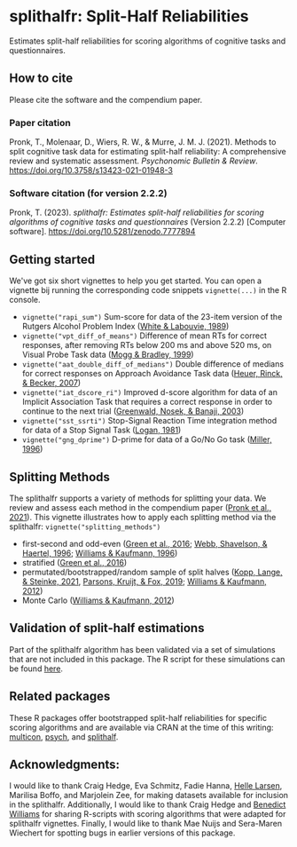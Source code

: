 # splithalfr: Split-Half Reliabilities
Estimates split-half reliabilities for scoring algorithms of cognitive tasks and questionnaires. 

## How to cite
Please cite the software and the compendium paper.

### Paper citation 

Pronk, T., Molenaar, D., Wiers, R. W., & Murre, J. M. J. (2021). Methods to split cognitive task data for estimating split-half reliability: A comprehensive review and systematic assessment. *Psychonomic Bulletin & Review*. https://doi.org/10.3758/s13423-021-01948-3

### Software citation (for version 2.2.2)

Pronk, T. (2023). *splithalfr: Estimates split-half reliabilities for scoring algorithms of cognitive tasks and questionnaires* (Version 2.2.2) [Computer software]. https://doi.org/10.5281/zenodo.7777894

## Getting started
We've got six short vignettes to help you get started. You can open a vignette bij running the corresponding code snippets `vignette(...)` in the R console.

* `vignette("rapi_sum")` Sum-score for data of the 23-item version of the Rutgers Alcohol Problem Index ([White & Labouvie, 1989](https://doi.org/10.15288/jsa.1989.50.30))
* `vignette("vpt_diff_of_means")` Difference of mean RTs for correct responses, after removing RTs below 200 ms and above 520 ms, on Visual Probe Task data ([Mogg & Bradley, 1999](https://doi.org/10.1080/026999399379050))
* `vignette("aat_double_diff_of_medians")` Double difference of medians for correct responses on Approach Avoidance Task data ([Heuer, Rinck, & Becker, 2007](https://doi.org/10.1016/j.brat.2007.08.010))
* `vignette("iat_dscore_ri")` Improved d-score algorithm for data of an Implicit Association Task that requires a correct response in order to continue to the next trial ([Greenwald, Nosek, & Banaji, 2003](https://pubmed.ncbi.nlm.nih.gov/12916565/))
* `vignette("sst_ssrti")` Stop-Signal Reaction Time integration method for data of a Stop Signal Task ([Logan, 1981](http://www.psy.vanderbilt.edu/faculty/logan/Logan(1981).pdf))
* `vignette("gng_dprime")` D-prime for data of a Go/No Go task ([Miller, 1996](https://doi.org/10.3758/BF03205476))

## Splitting Methods
The splithalfr supports a variety of methods for splitting your data. We review and assess each  method in the compendium paper ([Pronk et al., 2021](https://doi.org/10.3758/s13423-021-01948-3)). This vignette illustrates how to apply each splitting method via the splithalfr: `vignette("splitting_methods")` 
* first-second and odd-even ([Green et al., 2016](https://doi.org/10.3758/s13423-015-0968-3); [Webb, Shavelson, & Haertel, 1996](https://doi.org/10.1016/S0169-7161(06)26004-8); [Williams & Kaufmann, 1996](https://doi.org/10.1016/j.jesp.2012.03.001))
* stratified ([Green et al., 2016](https://doi.org/10.3758/s13423-015-0968-3))
* permutated/bootstrapped/random sample of split halves ([Kopp, Lange, & Steinke, 2021](https://doi.org/10.1177/1073191119866257), [Parsons, Kruijt, & Fox, 2019](https://doi.org/10.1177/2515245919879695); [Williams & Kaufmann, 2012](https://doi.org/10.1016/j.jesp.2012.03.001))
* Monte Carlo ([Williams & Kaufmann, 2012](https://doi.org/10.1016/j.jesp.2012.03.001))

## Validation of split-half estimations
Part of the splithalfr algorithm has been validated via a set of simulations that are not included in this package. The R script for these simulations can be found [here](https://github.com/tpronk/splithalfr_simulation).

## Related packages
These R packages offer bootstrapped split-half reliabilities for specific scoring algorithms and are available via CRAN at the time of this writing:  [multicon](https://cran.r-project.org/package=multicon), [psych](https://cran.r-project.org/package=psych), and [splithalf](https://cran.r-project.org/package=splithalf).

## Acknowledgments:
I would like to thank Craig Hedge, Eva Schmitz, Fadie Hanna, [Helle Larsen](https://scholar.google.com/citations?user=ugPnkjEAAAAJ&hl=en), Marilisa Boffo, and Marjolein Zee, for making datasets available for inclusion in the splithalfr. Additionally, I would like to thank Craig Hedge and [Benedict Williams](https://www.swinburne.edu.au/research/our-research/access-our-research/find-a-researcher-or-supervisor/researcher-profile/?id=bwilliams) for sharing R-scripts with scoring algorithms that were adapted for splithalfr vignettes. Finally, I would like to thank Mae Nuijs and Sera-Maren Wiechert for spotting bugs in earlier versions of this package.
